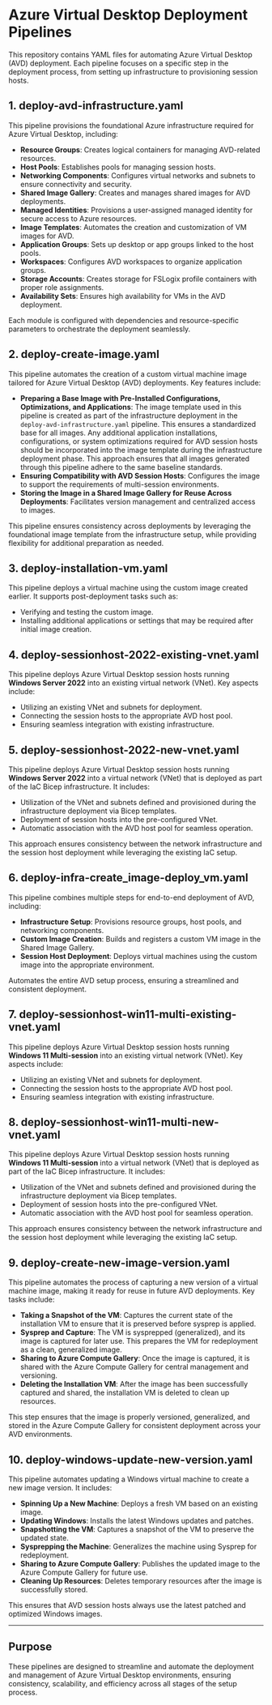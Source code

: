 # Azure Virtual Desktop Deployment Pipelines

This repository contains YAML files for automating Azure Virtual Desktop (AVD) deployment. Each pipeline focuses on a specific step in the deployment process, from setting up infrastructure to provisioning session hosts.

## 1. deploy-avd-infrastructure.yaml  

This pipeline provisions the foundational Azure infrastructure required for Azure Virtual Desktop, including:  

- **Resource Groups**: Creates logical containers for managing AVD-related resources.  
- **Host Pools**: Establishes pools for managing session hosts.  
- **Networking Components**: Configures virtual networks and subnets to ensure connectivity and security.  
- **Shared Image Gallery**: Creates and manages shared images for AVD deployments.  
- **Managed Identities**: Provisions a user-assigned managed identity for secure access to Azure resources.  
- **Image Templates**: Automates the creation and customization of VM images for AVD.  
- **Application Groups**: Sets up desktop or app groups linked to the host pools.  
- **Workspaces**: Configures AVD workspaces to organize application groups.  
- **Storage Accounts**: Creates storage for FSLogix profile containers with proper role assignments.  
- **Availability Sets**: Ensures high availability for VMs in the AVD deployment.  

Each module is configured with dependencies and resource-specific parameters to orchestrate the deployment seamlessly.  

## 2. deploy-create-image.yaml  

This pipeline automates the creation of a custom virtual machine image tailored for Azure Virtual Desktop (AVD) deployments. Key features include:  

- **Preparing a Base Image with Pre-Installed Configurations, Optimizations, and Applications**: The image template used in this pipeline is created as part of the infrastructure deployment in the `deploy-avd-infrastructure.yaml` pipeline. This ensures a standardized base for all images. Any additional application installations, configurations, or system optimizations required for AVD session hosts should be incorporated into the image template during the infrastructure deployment phase. This approach ensures that all images generated through this pipeline adhere to the same baseline standards.  
- **Ensuring Compatibility with AVD Session Hosts**: Configures the image to support the requirements of multi-session environments.  
- **Storing the Image in a Shared Image Gallery for Reuse Across Deployments**: Facilitates version management and centralized access to images.  

This pipeline ensures consistency across deployments by leveraging the foundational image template from the infrastructure setup, while providing flexibility for additional preparation as needed.  

## 3. deploy-installation-vm.yaml  
This pipeline deploys a virtual machine using the custom image created earlier. It supports post-deployment tasks such as:

- Verifying and testing the custom image.
- Installing additional applications or settings that may be required after initial image creation.

## 4. deploy-sessionhost-2022-existing-vnet.yaml  
This pipeline deploys Azure Virtual Desktop session hosts running **Windows Server 2022** into an existing virtual network (VNet). Key aspects include:

- Utilizing an existing VNet and subnets for deployment.
- Connecting the session hosts to the appropriate AVD host pool.
- Ensuring seamless integration with existing infrastructure.

## 5. deploy-sessionhost-2022-new-vnet.yaml  
This pipeline deploys Azure Virtual Desktop session hosts running **Windows Server 2022** into a virtual network (VNet) that is deployed as part of the IaC Bicep infrastructure. It includes:

- Utilization of the VNet and subnets defined and provisioned during the infrastructure deployment via Bicep templates.
- Deployment of session hosts into the pre-configured VNet.
- Automatic association with the AVD host pool for seamless operation.

This approach ensures consistency between the network infrastructure and the session host deployment while leveraging the existing IaC setup.

## 6. deploy-infra-create_image-deploy_vm.yaml  
This pipeline combines multiple steps for end-to-end deployment of AVD, including:

- **Infrastructure Setup**: Provisions resource groups, host pools, and networking components.
- **Custom Image Creation**: Builds and registers a custom VM image in the Shared Image Gallery.
- **Session Host Deployment**: Deploys virtual machines using the custom image into the appropriate environment.

Automates the entire AVD setup process, ensuring a streamlined and consistent deployment.

## 7. deploy-sessionhost-win11-multi-existing-vnet.yaml  
This pipeline deploys Azure Virtual Desktop session hosts running **Windows 11 Multi-session** into an existing virtual network (VNet). Key aspects include:

- Utilizing an existing VNet and subnets for deployment.
- Connecting the session hosts to the appropriate AVD host pool.
- Ensuring seamless integration with existing infrastructure.

## 8. deploy-sessionhost-win11-multi-new-vnet.yaml  
This pipeline deploys Azure Virtual Desktop session hosts running **Windows 11 Multi-session** into a virtual network (VNet) that is deployed as part of the IaC Bicep infrastructure. It includes:

- Utilization of the VNet and subnets defined and provisioned during the infrastructure deployment via Bicep templates.
- Deployment of session hosts into the pre-configured VNet.
- Automatic association with the AVD host pool for seamless operation.

This approach ensures consistency between the network infrastructure and the session host deployment while leveraging the existing IaC setup.

## 9. deploy-create-new-image-version.yaml  
This pipeline automates the process of capturing a new version of a virtual machine image, making it ready for reuse in future AVD deployments. Key tasks include:

- **Taking a Snapshot of the VM**: Captures the current state of the installation VM to ensure that it is preserved before sysprep is applied.
- **Sysprep and Capture**: The VM is sysprepped (generalized), and its image is captured for later use. This prepares the VM for redeployment as a clean, generalized image.
- **Sharing to Azure Compute Gallery**: Once the image is captured, it is shared with the Azure Compute Gallery for central management and versioning.
- **Deleting the Installation VM**: After the image has been successfully captured and shared, the installation VM is deleted to clean up resources.

This step ensures that the image is properly versioned, generalized, and stored in the Azure Compute Gallery for consistent deployment across your AVD environments.

## 10. deploy-windows-update-new-version.yaml  
This pipeline automates updating a Windows virtual machine to create a new image version. It includes:

- **Spinning Up a New Machine**: Deploys a fresh VM based on an existing image.
- **Updating Windows**: Installs the latest Windows updates and patches.
- **Snapshotting the VM**: Captures a snapshot of the VM to preserve the updated state.
- **Sysprepping the Machine**: Generalizes the machine using Sysprep for redeployment.
- **Sharing to Azure Compute Gallery**: Publishes the updated image to the Azure Compute Gallery for future use.
- **Cleaning Up Resources**: Deletes temporary resources after the image is successfully stored.

This ensures that AVD session hosts always use the latest patched and optimized Windows images.

---

## Purpose  
These pipelines are designed to streamline and automate the deployment and management of Azure Virtual Desktop environments, ensuring consistency, scalability, and efficiency across all stages of the setup process.
